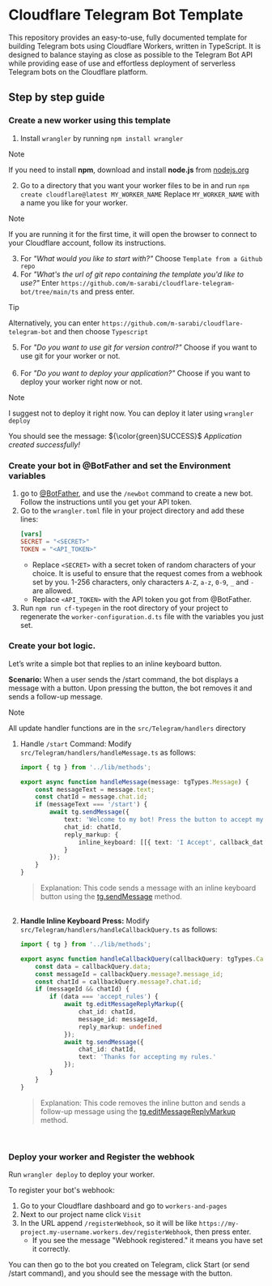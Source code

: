 # Cloudflare Telegram Bot Template

This repository provides an easy-to-use, fully documented template for building Telegram bots using Cloudflare Workers, written in TypeScript.
It is designed to balance staying as close as possible to the Telegram Bot API while providing ease of use and effortless deployment of serverless Telegram bots on the Cloudflare platform.

## Step by step guide

### Create a new worker using this template

1. Install `wrangler` by running `npm install wrangler`
   
> [!NOTE]
> If you need to install **npm**, download and install **node.js** from [nodejs.org](https://nodejs.org/en)
2. Go to a directory that you want your worker files to be in and run `npm create cloudflare@latest MY_WORKER_NAME` Replace `MY_WORKER_NAME` with a name you like for your worker.
> [!NOTE]
> If you are running it for the first time, it will open the browser to connect to your Cloudflare account, follow its instructions.
3. For *"What would you like to start with?"* Choose `Template from a Github repo`
4. For *"What's the url of git repo containing the template you'd like to use?"* Enter `https://github.com/m-sarabi/cloudflare-telegram-bot/tree/main/ts` and press enter.
> [!TIP]
> Alternatively, you can enter `https://github.com/m-sarabi/cloudflare-telegram-bot` and then choose `Typescript`
5. For *"Do you want to use git for version control?"* Choose if you want to use git for your worker or not.<br><br>
6. For *"Do you want to deploy your application?"* Choose if you want to deploy your worker right now or not.
> [!NOTE]
> I suggest not to deploy it right now. You can deploy it later using `wrangler deploy`

You should see the message:  ${\color{green}SUCCESS}$ *Application created successfully!*

### Create your bot in @BotFather and set the Environment variables

1. go to [@BotFather](https://t.me/BotFather), and use the `/newbot` command to create a new bot. Follow the instructions until you get your API token.
2. Go to the `wrangler.toml` file in your project directory and add these lines:
   ```toml
   [vars]
   SECRET = "<SECRET>"
   TOKEN = "<API_TOKEN>"
   ```
   - Replace `<SECRET>` with a secret token of random characters of your choice. It is useful to ensure that the request comes from a webhook set by you. 1-256 characters, only characters `A-Z`, `a-z`, `0-9`, `_` and `-` are allowed.
   - Replace `<API_TOKEN>` with the API token you got from @BotFather.
3. Run `npm run cf-typegen` in the root directory of your project to regenerate the `worker-configuration.d.ts` file with the variables you just set.

### Create your bot logic.

Let’s write a simple bot that replies to an inline keyboard button.

**Scenario:** When a user sends the /start command, the bot displays a message with a button. Upon pressing the button, the bot removes it and sends a follow-up message.

> [!Note]
> All update handler functions are in the `src/Telegram/handlers` directory

1. Handle `/start` Command: Modify `src/Telegram/handlers/handleMessage.ts` as follows:
   ```ts
   import { tg } from '../lib/methods';

   export async function handleMessage(message: tgTypes.Message) {
       const messageText = message.text;
       const chatId = message.chat.id;
       if (messageText === '/start') {
           await tg.sendMessage({
               text: 'Welcome to my bot! Press the button to accept my rules!',
               chat_id: chatId,
               reply_markup: {
                   inline_keyboard: [[{ text: 'I Accept', callback_data: 'accept_rules' }]]
               }
           });
       }
   }
   ```
   > Explanation: This code sends a message with an inline keyboard button using the [tg.sendMessage](https://core.telegram.org/bots/api#sendmessage) method.
   <br>
2. **Handle Inline Keyboard Press:** Modify `src/Telegram/handlers/handleCallbackQuery.ts` as follows:
   ```ts
   import { tg } from '../lib/methods';

   export async function handleCallbackQuery(callbackQuery: tgTypes.CallbackQuery) {
       const data = callbackQuery.data;
       const messageId = callbackQuery.message?.message_id;
       const chatId = callbackQuery.message?.chat.id;
       if (messageId && chatId) {
           if (data === 'accept_rules') {
               await tg.editMessageReplyMarkup({
                   chat_id: chatId,
                   message_id: messageId,
                   reply_markup: undefined
               });
               await tg.sendMessage({
                   chat_id: chatId,
                   text: 'Thanks for accepting my rules.'
               });
           }
       }
   }
   ```
   > Explanation: This code removes the inline button and sends a follow-up message using the [tg.editMessageReplyMarkup](https://core.telegram.org/bots/api#editmessagereplymarkup) method.
   <br>
### Deploy your worker and Register the webhook
Run `wrangler deploy` to deploy your worker.

To register your bot's webhook:
1. Go to your Cloudflare dashboard and go to `workers-and-pages`
2. Next to our project name click `Visit`
3. In the URL append `/registerWebhook`, so it will be like `https://my-project.my-username.workers.dev/registerWebhook`, then press enter.
   - If you see the message "Webhook registered." it means you have set it correctly.

You can then go to the bot you created on Telegram, click Start (or send /start command), and you should see the message with the button.

